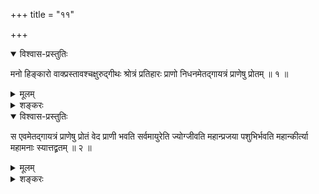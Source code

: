 +++
title = "११"

+++

<details open><summary>विश्वास-प्रस्तुतिः</summary>

मनो हिङ्कारो वाक्प्रस्तावश्चक्षुरुद्गीथः श्रोत्रं प्रतिहारः प्राणो
निधनमेतद्गायत्रं प्राणेषु प्रोतम् ॥ १ ॥
</details>

<details><summary>मूलम्</summary>

मनो हिङ्कारो वाक्प्रस्तावश्चक्षुरुद्गीथः श्रोत्रं प्रतिहारः प्राणो
निधनमेतद्गायत्रं प्राणेषु प्रोतम् ॥ १ ॥
</details>

<details><summary>शङ्करः</summary>

विना नामग्रहणं पञ्चविधस्य सप्तविधस्य च साम्न उपासनमुक्तम् । अथेदानीं
गायत्रादिनामग्रहणपूर्वकं विशिष्टफलानि
सामोपासनान्तराण्युच्यन्ते ।
यथाक्रमं गायत्रादीनां कर्मणि प्रयोगः, तथैव मनो हिङ्कारः, मनसः
सर्वकरणवृत्तीनां प्राथम्यात् । तदानन्तर्यात् वाक्
प्रस्तावः ; चक्षुः उद्गीथः, श्रैष्ठ्यात् । श्रोत्रं प्रतिहारः,
प्रतिहृतत्वात् । प्राणो निधनम् , यथोक्तानां प्राणे
निधनात्स्वापकाले । एतद्गायत्रं साम प्राणेषु प्रोतम् ,
गायत्र्याः प्राणसंस्तुतत्वात् ॥
</details>

<details open><summary>विश्वास-प्रस्तुतिः</summary>

स एवमेतद्गायत्रं प्राणेषु प्रोतं वेद प्राणी भवति सर्वमायुरेति
ज्योग्जीवति महान्प्रजया पशुभिर्भवति महान्कीर्त्या
महामनाः स्यात्तद्व्रतम् ॥ २ ॥
</details>

<details><summary>मूलम्</summary>

स एवमेतद्गायत्रं प्राणेषु प्रोतं वेद प्राणी भवति सर्वमायुरेति
ज्योग्जीवति महान्प्रजया पशुभिर्भवति महान्कीर्त्या
महामनाः स्यात्तद्व्रतम् ॥ २ ॥
</details>

<details><summary>शङ्करः</summary>

सः, य एवमेतद्गायत्रं प्राणेषु प्रोतं वेद, प्राणी भवति ; अविकलकरणो
भवतीत्येतत् । सर्वमायुरेति, शतं वर्षाणि सर्वमायुः पुरुषस्य
इति श्रुतेः । ज्योक् उज्ज्वलः सन् जीवति । महान् भवति प्रजादिभिः ।
महांश्च कीर्त्या । गायत्रोपासकस्य एतत् व्रतं भवति, यत्
महामनाः अक्षुद्रचित्तः स्यादित्यर्थः ॥

इति एकादशखण्डभाष्यम् ॥
</details>